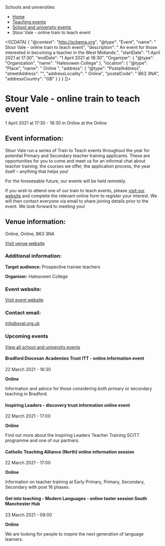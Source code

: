 Schools and universities

*   [Home](/)
*   [Teaching events](/teaching-events)
*   [School and university events](/teaching-events/training-provider-events)
*   Stour Vale - online train to teach event

<!\[CDATA\[ { "@context": "http://schema.org", "@type": "Event", "name": " Stour Vale - online train to teach event", "description": " An event for those interested in becoming a teacher in the West Midlands.", "startDate": "1 April 2021 at 17:30", "endDate": "1 April 2021 at 18:30", "Organizer": { "@type": "Organization", "name": "Halesowen College" }, "location": { "@type": "Place", "name": " Online ", "address": { "@type": "PostalAddress", "streetAddress": "", "addressLocality": " Online", "postalCode": " B63 3NA", "addressCountry": "GB" } } } \]\]>

Stour Vale - online train to teach event
========================================

1 April 2021 at 17:30 - 18:30 in Online at the Online

Event information:
------------------

Stour Vale run a series of Train to Teach events throughout the year for potential Primary and Secondary teacher training applicants. These are opportunities for you to come and meet us for an informal chat about teacher training; the courses we offer, the application process, the year itself – anything that helps you!

For the foreseeable future, our events will be held remotely. 

If you wish to attend one of our train to teach events, please [visit our website](https://www.svat.org.uk/train-to-teach-events-1) and complete the relevant online form to register your interest. We will then contact everyone via email to share joining details prior to the event. We look forward to meeting you!

Venue information:
------------------

Online, Online, B63 3NA

[Visit venue website](https://www.svat.org.uk/ "Online")

### Additional information:

**Target audience:** Prospective trainee teachers

**Organiser:** Halesowen College

### Event website:

[Visit event website](https://www.svat.org.uk/train-to-teach-events-1)

### Contact email:

[info@svat.org.uk](mailto:info@svat.org.uk)

### Upcoming events

[View all school and university events](/teaching-events/training-provider-events)

[](/teaching-events/training-provider-events/210322-bradford-diocesan-academies-trust-itt-online-information-event)

#### Bradford Diocesan Academies Trust ITT - online information event

22 March 2021 - 16:30

**Online**

Information and advice for those considering both primary or secondary teaching in Bradford.

[](/teaching-events/training-provider-events/210322-inspiring-leaders-discovery-trust-information-online-event)

#### Inspiring Leaders - discovery trust information online event

22 March 2021 - 17:00

**Online**

Find out more about the Inspiring Leaders Teacher Training SCITT programme and one of our partners.

[](/teaching-events/training-provider-events/210322-catholic-teaching-alliance-north-online-information-session)

#### Catholic Teaching Alliance (North) online information session

22 March 2021 - 17:00

**Online**

Information on teacher training at Early Primary, Primary, Secondary, Secondary with post 16 phases.

[](/teaching-events/training-provider-events/210323-get-into-teaching-modern-languages-online-taster-session-south-manchester-hub)

#### Get into teaching - Modern Languages - online taster session South Manchester Hub

23 March 2021 - 09:00

**Online**

We are looking for people to inspire the next generation of language learners.